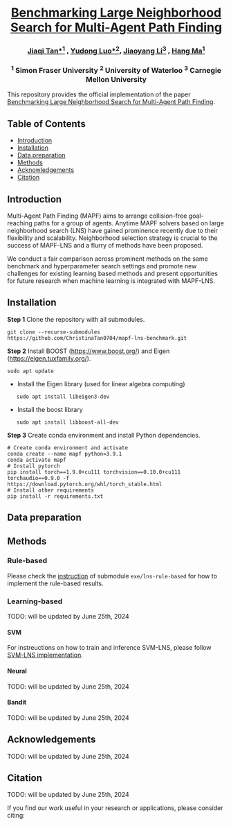 <div align="center">
<h1 align="center">
  <a href="">Benchmarking Large Neighborhood Search for Multi-Agent Path Finding</a>
</h1>

### [Jiaqi Tan*<sup>1</sup>](https://www.linkedin.com/in/jiaqi-christina-tan-800697158/) , [Yudong Luo*<sup>2</sup>](https://miyunluo.com/), [Jiaoyang Li<sup>3</sup>](https://jiaoyangli.me/) , [Hang Ma<sup>1</sup>](https://www.cs.sfu.ca/~hangma/)

### <sup>1</sup> Simon Fraser University <sup>2</sup> University of Waterloo <sup>3</sup> Carnegie Mellon University


</div>


<!-- TODO add some intro and link -->
This repository provides the official implementation of the paper [Benchmarking Large Neighborhood Search for Multi-Agent Path Finding](). 


## Table of Contents
- [Introduction](#introduction)
- [Installation](#installation)
- [Data preparation](#data-preparation)
- [Methods](#methods)
- [Acknowledgements](#acknowledgements)
- [Citation](#citation)

## Introduction
Multi-Agent Path Finding (MAPF) aims to arrange collision-free goal-reaching paths for a group of agents. Anytime MAPF solvers based on large neighborhood search (LNS) have gained prominence recently due to their flexibility and scalability. Neighborhood selection strategy is crucial to the success of MAPF-LNS and a flurry of methods have been proposed. 

We conduct a fair comparison across prominent methods on the same benchmark and hyperparameter search settings and promote new challenges for existing learning based methods and present opportunities for future research when machine learning is integrated with MAPF-LNS.

## Installation


**Step 1** Clone the repository with all submodules.
```shell
git clone --recurse-submodules https://github.com/ChristinaTan0704/mapf-lns-benchmark.git
```
**Step 2** Install BOOST (https://www.boost.org/) and Eigen (https://eigen.tuxfamily.org/). 

```shell script
sudo apt update
```
- Install the Eigen library (used for linear algebra computing)
 ```shell script
    sudo apt install libeigen3-dev
 ```
- Install the boost library 
 ```shell script
    sudo apt install libboost-all-dev
 ```

**Step 3** Create conda environment and install Python dependencies.

```
# Create conda environment and activate
conda create --name mapf python=3.9.1
conda activate mapf
# Install pytorch
pip install torch==1.9.0+cu111 torchvision==0.10.0+cu111 torchaudio==0.9.0 -f https://download.pytorch.org/whl/torch_stable.html
# Install other requirements 
pip install -r requirements.txt
```


## Data preparation
<!-- TODO update here -->

## Methods

### Rule-based 

Please check the [instruction](exe/lns-rule-based/README.md) of submodule `exe/lns-rule-based` for how to implement the rule-based results.

### Learning-based
TODO: will be updated by June 25th, 2024

#### SVM

For instreuctions on how to train and inference SVM-LNS, please follow [SVM-LNS implementation](docs/svm.md).

#### Neural
TODO: will be updated by June 25th, 2024

#### Bandit
TODO: will be updated by June 25th, 2024


## Acknowledgements
TODO: will be updated by June 25th, 2024
<!-- TODO update here We're grateful to the open-source projects below, their great work made our project possible: -->


## Citation
TODO: will be updated by June 25th, 2024
<!-- TODO update here -->
If you find our work useful in your research or applications, please consider citing:

```

```

